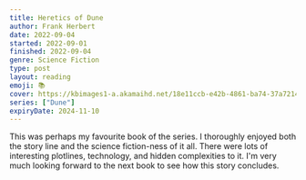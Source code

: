```yaml
---
title: Heretics of Dune
author: Frank Herbert
date: 2022-09-04
started: 2022-09-01
finished: 2022-09-04
genre: Science Fiction
type: post
layout: reading
emoji: 📚
cover: https://kbimages1-a.akamaihd.net/18e11ccb-e42b-4861-ba74-37a72141c1d7/353/569/90/False/heretics-of-dune.jpg
series: ["Dune"]
expiryDate: 2024-11-10
---
```


This was perhaps my favourite book of the series. I thoroughly enjoyed both the story line and the science fiction-ness of it all. There were lots of interesting plotlines, technology, and hidden complexities to it. I'm very much looking forward to the next book to see how this story concludes.
